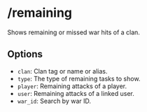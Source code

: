 # /remaining

Shows remaining or missed war hits of a clan.

## Options

- `clan`: Clan tag or name or alias.
- `type`: The type of remaining tasks to show.
- `player`: Remaining attacks of a player.
- `user`: Remaining attacks of a linked user.
- `war_id`: Search by war ID.


